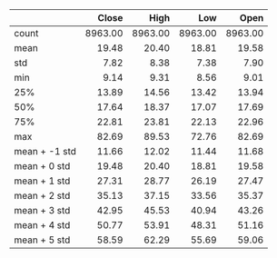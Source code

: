 |               |   Close |    High |     Low |    Open |
|:--------------|--------:|--------:|--------:|--------:|
| count         | 8963.00 | 8963.00 | 8963.00 | 8963.00 |
| mean          |   19.48 |   20.40 |   18.81 |   19.58 |
| std           |    7.82 |    8.38 |    7.38 |    7.90 |
| min           |    9.14 |    9.31 |    8.56 |    9.01 |
| 25%           |   13.89 |   14.56 |   13.42 |   13.94 |
| 50%           |   17.64 |   18.37 |   17.07 |   17.69 |
| 75%           |   22.81 |   23.81 |   22.13 |   22.96 |
| max           |   82.69 |   89.53 |   72.76 |   82.69 |
| mean + -1 std |   11.66 |   12.02 |   11.44 |   11.68 |
| mean + 0 std  |   19.48 |   20.40 |   18.81 |   19.58 |
| mean + 1 std  |   27.31 |   28.77 |   26.19 |   27.47 |
| mean + 2 std  |   35.13 |   37.15 |   33.56 |   35.37 |
| mean + 3 std  |   42.95 |   45.53 |   40.94 |   43.26 |
| mean + 4 std  |   50.77 |   53.91 |   48.31 |   51.16 |
| mean + 5 std  |   58.59 |   62.29 |   55.69 |   59.06 |